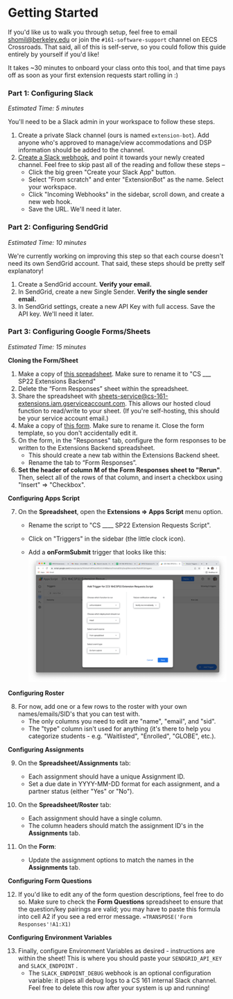 # Getting Started

If you'd like us to walk you through setup, feel free to email shomil@berkeley.edu or join the `#161-software-support` channel on EECS Crossroads. That said, all of this is self-serve, so you could follow this guide entirely by yourself if you'd like!

It takes ~30 minutes to onboard your class onto this tool, and that time pays off as soon as your first extension requests start rolling in :) 

### Part 1: Configuring Slack

*Estimated Time: 5 minutes*

You'll need to be a Slack admin in your workspace to follow these steps.

1. Create a private Slack channel (ours is named `extension-bot`). Add anyone who's approved to manage/view accommodations and DSP information should be added to the channel.
2. [Create a Slack webhook](https://api.slack.com/messaging/webhooks), and point it towards your newly created channel. Feel free to skip past all of the reading and follow these steps –
   - Click the big green "Create your Slack App" button.
   - Select "From scratch" and enter "ExtensionBot" as the name. Select your workspace.
   - Click "Incoming Webhooks" in the sidebar, scroll down, and create a new web hook.
   - Save the URL. We'll need it later.

### Part 2: Configuring SendGrid

*Estimated Time: 10 minutes*

We're currently working on improving this step so that each course doesn't need its own SendGrid account. That said, these steps should be pretty self explanatory!

1. Create a SendGrid account. **Verify your email.**
2. In SendGrid, create a new Single Sender. **Verify the single sender email.**
3. In SendGrid settings, create a new API Key with full access. Save the API key. We'll need it later.

### Part 3: Configuring Google Forms/Sheets

*Estimated Time: 15 minutes*

**Cloning the Form/Sheet**

1. Make a copy of [this spreadsheet](https://docs.google.com/spreadsheets/d/1BabID1n6fPgeuuO4-1r3mkoQ9Nx5dquNwdsET75In1E/edit?usp=sharing). Make sure to rename it to "CS ___ SP22 Extensions Backend"
2. Delete the “Form Responses” sheet within the spreadsheet.
3. Share the spreadsheet with [sheets-service@cs-161-extensions.iam.gserviceaccount.com](mailto:sheets-service@cs-161-extensions.iam.gserviceaccount.com). This allows our hosted cloud function to read/write to your sheet. (If you're self-hosting, this should be your service account email.)
4. Make a copy of [this form](https://docs.google.com/forms/d/1_9XobNT4R3z_bhlrVEUqMP92Bxa9W5FsedNngZuGwXc/edit?usp=sharing). Make sure to rename it. Close the form template, so you don't accidentally edit it.
5. On the form, in the "Responses" tab, configure the form responses to be written to the Extensions Backend spreadsheet.
   - This should create a new tab within the Extensions Backend sheet. 
   - Rename the tab to “Form Responses”.
6. **Set the header of column M of the Form Responses sheet to "Rerun"**. Then, select all of the rows of that column, and insert a checkbox using "Insert" => "Checkbox".

**Configuring Apps Script**

7. On the **Spreadsheet**, open the **Extensions => Apps Script** menu option.

   - Rename the script to "CS ____ SP22 Extension Requests Script".

   - Click on "Triggers" in the sidebar (the little clock icon).

   - Add a **onFormSubmit** trigger that looks like this:
     ![img](GETTING_STARTEd.assets/0Ur-tyYJ95715JEYTO3McmVlv8UXtcuSj448PzjfeVY1SWfRJO7X6lSl6_S5bWEsb2pa8WHg75BhFNfvNx65NZG9IbZv_QxrN3l3aZBqY97EDJLBS8tcW1ktBP9fwqZ512G5Tsy3-3315320.png)

**Configuring Roster**

8. For now, add one or a few rows to the roster with your own names/emails/SID's that you can test with. 
    - The only columns you need to edit are "name", "email", and "sid". 
    - The "type" column isn't used for anything (it's there to help you categorize students - e.g. "Waitlisted", "Enrolled", "GLOBE", etc.).

**Configuring Assignments**

9. On the **Spreadsheet/Assignments** tab:
   - Each assignment should have a unique Assignment ID.
   - Set a due date in YYYY-MM-DD format for each assignment, and a partner status (either "Yes" or "No").
10. On the **Spreadsheet/Roster** tab:

       - Each assignment should have a single column.
       - The column headers should match the assignment ID's in the **Assignments** tab.
11. On the **Form**:
       - Update the assignment options to match the names in the **Assignments** tab.


**Configuring Form Questions**

12. If you'd like to edit any of the form question descriptions, feel free to do so. Make sure to check the **Form Questions** spreadsheet to ensure that the question/key pairings are valid; you may have to paste this formula into cell A2 if you see a red error message. `=TRANSPOSE('Form Responses'!A1:X1)`

**Configuring Environment Variables**

13. Finally, configure Environment Variables as desired - instructions are within the sheet! This is where you should paste your `SENDGRID_API_KEY` and `SLACK_ENDPOINT` .
    - The `SLACK_ENDPOINT_DEBUG` webhook is an optional configuration variable: it pipes all debug logs to  a CS 161 internal Slack channel. Feel free to delete this row after your system is up and running!
